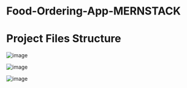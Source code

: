 # Food-Ordering-App-MERNSTACK



# Project Files Structure
![image](https://github.com/user-attachments/assets/5a0e079c-e969-4fb5-8a73-bc7cd30b820f)


![image](https://github.com/user-attachments/assets/f8cab68e-57e8-47c8-bab3-1f0acee8f924)


![image](https://github.com/user-attachments/assets/bbf0589e-a667-4a04-8507-9d96277af2cf)

